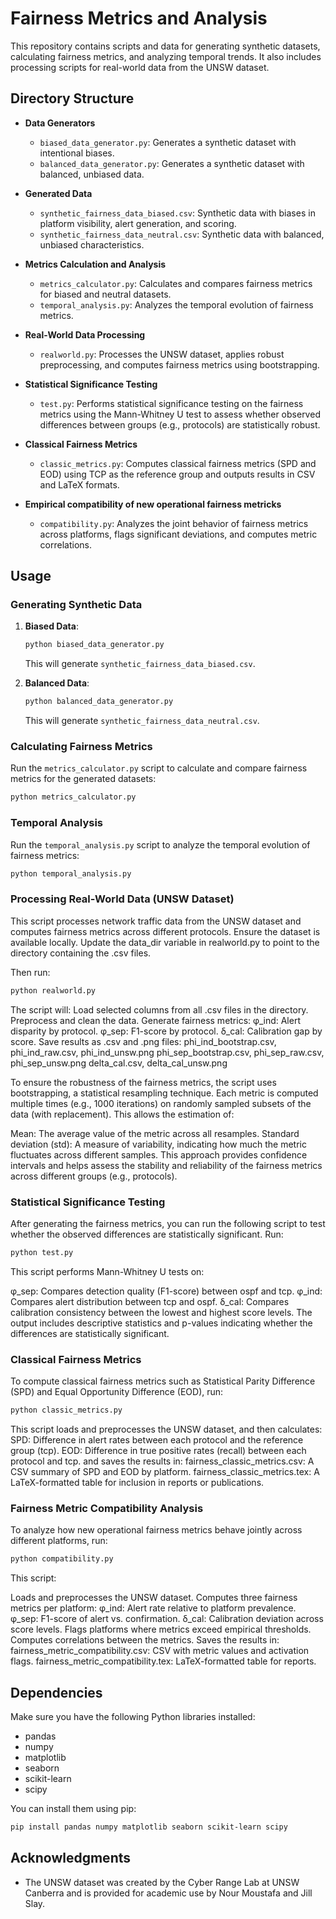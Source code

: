 # Fairness Metrics and Analysis

This repository contains scripts and data for generating synthetic datasets, calculating fairness metrics, and analyzing temporal trends. It also includes processing scripts for real-world data from the UNSW dataset.

## Directory Structure

- **Data Generators**
  - `biased_data_generator.py`: Generates a synthetic dataset with intentional biases.
  - `balanced_data_generator.py`: Generates a synthetic dataset with balanced, unbiased data.

- **Generated Data**
  - `synthetic_fairness_data_biased.csv`: Synthetic data with biases in platform visibility, alert generation, and scoring.
  - `synthetic_fairness_data_neutral.csv`: Synthetic data with balanced, unbiased characteristics.

- **Metrics Calculation and Analysis**
  - `metrics_calculator.py`: Calculates and compares fairness metrics for biased and neutral datasets.
  - `temporal_analysis.py`: Analyzes the temporal evolution of fairness metrics.

- **Real-World Data Processing**
  - `realworld.py`: Processes the UNSW dataset, applies robust preprocessing, and computes fairness metrics using bootstrapping.
 
- **Statistical Significance Testing**
  - `test.py`: Performs statistical significance testing on the fairness metrics using the Mann-Whitney U test to assess whether observed differences between groups (e.g., protocols) are statistically robust.
 
- **Classical Fairness Metrics**
  - `classic_metrics.py`: Computes classical fairness metrics (SPD and EOD) using TCP as the reference group and outputs results in CSV and LaTeX formats.
 
- **Empirical compatibility of new operational fairness metricks**
  - `compatibility.py`: Analyzes the joint behavior of fairness metrics across platforms, flags significant deviations, and computes metric correlations.

## Usage

### Generating Synthetic Data

1. **Biased Data**:
   ```bash
   python biased_data_generator.py
   ```
   This will generate `synthetic_fairness_data_biased.csv`.

2. **Balanced Data**:
   ```bash
   python balanced_data_generator.py
   ```
   This will generate `synthetic_fairness_data_neutral.csv`.

### Calculating Fairness Metrics

Run the `metrics_calculator.py` script to calculate and compare fairness metrics for the generated datasets:
```bash
python metrics_calculator.py
```

### Temporal Analysis

Run the `temporal_analysis.py` script to analyze the temporal evolution of fairness metrics:
```bash
python temporal_analysis.py
```

### Processing Real-World Data (UNSW Dataset)
This script processes network traffic data from the UNSW dataset and computes fairness metrics across different protocols. Ensure the dataset is available locally. Update the data_dir variable in realworld.py to point to the directory containing the .csv files.

Then run:
```bash
python realworld.py
```

The script will:
Load selected columns from all .csv files in the directory.
Preprocess and clean the data.
Generate fairness metrics:
φ_ind: Alert disparity by protocol.
φ_sep: F1-score by protocol.
δ_cal: Calibration gap by score.
Save results as .csv and .png files:
phi_ind_bootstrap.csv, phi_ind_raw.csv, phi_ind_unsw.png
phi_sep_bootstrap.csv, phi_sep_raw.csv, phi_sep_unsw.png
delta_cal.csv, delta_cal_unsw.png

To ensure the robustness of the fairness metrics, the script uses bootstrapping, a statistical resampling technique. Each metric is computed multiple times (e.g., 1000 iterations) on randomly sampled subsets of the data (with replacement). This allows the estimation of:

Mean: The average value of the metric across all resamples.
Standard deviation (std): A measure of variability, indicating how much the metric fluctuates across different samples.
This approach provides confidence intervals and helps assess the stability and reliability of the fairness metrics across different groups (e.g., protocols).


### Statistical Significance Testing
After generating the fairness metrics, you can run the following script to test whether the observed differences are statistically significant. Run:

```bash
python test.py
```
This script performs Mann-Whitney U tests on:

φ_sep: Compares detection quality (F1-score) between ospf and tcp.
φ_ind: Compares alert distribution between tcp and ospf.
δ_cal: Compares calibration consistency between the lowest and highest score levels.
The output includes descriptive statistics and p-values indicating whether the differences are statistically significant.

### Classical Fairness Metrics
To compute classical fairness metrics such as Statistical Parity Difference (SPD) and Equal Opportunity Difference (EOD), run:

```bash
python classic_metrics.py
```
This script loads and preprocesses the UNSW dataset, and then calculates:
SPD: Difference in alert rates between each protocol and the reference group (tcp).
EOD: Difference in true positive rates (recall) between each protocol and tcp.
and saves the results in:
fairness_classic_metrics.csv: A CSV summary of SPD and EOD by platform.
fairness_classic_metrics.tex: A LaTeX-formatted table for inclusion in reports or publications.

### Fairness Metric Compatibility Analysis
To analyze how new operational fairness metrics behave jointly across different platforms, run:

```bash
python compatibility.py
```
This script:

Loads and preprocesses the UNSW dataset.
Computes three fairness metrics per platform:
φ_ind: Alert rate relative to platform prevalence.
φ_sep: F1-score of alert vs. confirmation.
δ_cal: Calibration deviation across score levels.
Flags platforms where metrics exceed empirical thresholds.
Computes correlations between the metrics.
Saves the results in:
fairness_metric_compatibility.csv: CSV with metric values and activation flags.
fairness_metric_compatibility.tex: LaTeX-formatted table for reports.

## Dependencies

Make sure you have the following Python libraries installed:
- pandas
- numpy
- matplotlib
- seaborn
- scikit-learn
- scipy

You can install them using pip:
```bash
pip install pandas numpy matplotlib seaborn scikit-learn scipy
```

## Acknowledgments

- The UNSW dataset was created by the Cyber Range Lab at UNSW Canberra and is provided for academic use by Nour Moustafa and Jill Slay.
